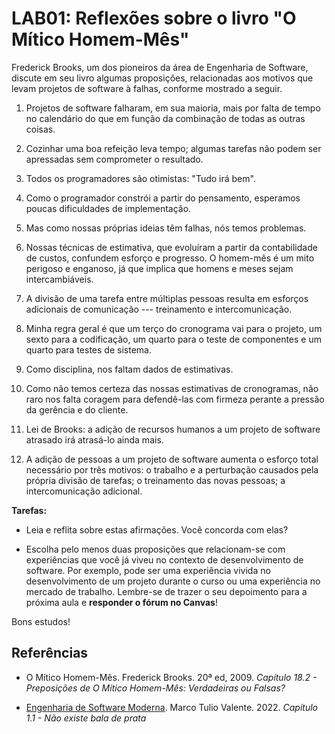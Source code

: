 # LAB01: Reflexões sobre o livro "O Mítico Homem-Mês"

Frederick Brooks, um dos pioneiros da área de Engenharia de Software, discute em seu livro algumas proposições, relacionadas aos motivos que levam projetos de software à falhas, conforme mostrado a seguir. 

1. Projetos de software falharam, em sua maioria, mais por falta de tempo no calendário do que em função da combinação de todas as outras coisas.

2. Cozinhar uma boa refeição leva tempo; algumas tarefas não podem ser apressadas sem comprometer o resultado.

3. Todos os programadores são otimistas: "Tudo irá bem".

4. Como o programador constrói a partir do pensamento, esperamos poucas dificuldades de implementação.

5. Mas como nossas próprias ideias têm falhas, nós temos problemas.

6. Nossas técnicas de estimativa, que evoluíram a partir da contabilidade de custos,  confundem esforço e progresso. O homem-mês é um mito perigoso e enganoso, já que implica que homens e meses sejam intercambiáveis.

7. A divisão de uma tarefa entre múltiplas pessoas resulta em esforços adicionais de comunicação --- treinamento e intercomunicação.

8. Minha regra geral é que um terço do cronograma vai para o projeto, um sexto para a codificação, um quarto para o teste de componentes e um quarto para testes de sistema.

9. Como disciplina, nos faltam dados de estimativas.

10. Como não temos certeza das nossas estimativas de cronogramas, não raro nos falta coragem para defendê-las com firmeza perante a pressão da gerência e do cliente.

11. Lei de Brooks: a adição de recursos humanos a um projeto de software atrasado irá atrasá-lo ainda mais.

12. A adição de pessoas a um projeto de software aumenta o esforço total necessário por três motivos: o trabalho e a perturbação causados pela própria divisão de tarefas; o treinamento das novas pessoas; a intercomunicação adicional.

**Tarefas:** 

- Leia e reflita sobre estas afirmações. Você concorda com elas?

- Escolha pelo menos duas proposições que relacionam-se com experiências que você já viveu no contexto de desenvolvimento de software. Por exemplo, pode ser uma experiência vivida no desenvolvimento de um projeto durante o curso ou uma experiência  no mercado de trabalho. Lembre-se de trazer o seu depoimento para a próxima aula e **responder o fórum no Canvas**!

Bons estudos!


## Referências

* O Mítico Homem-Mês. Frederick Brooks. 20ª ed, 2009. _Capítulo 18.2 - Preposições de O Mítico Homem-Mês: Verdadeiras ou Falsas?_

* [Engenharia de Software Moderna](https://engsoftmoderna.info/cap1.html#n%C3%A3o-existe-bala-de-prata). Marco Tulio Valente. 2022. _Capítulo 1.1 - Não existe bala de prata_
